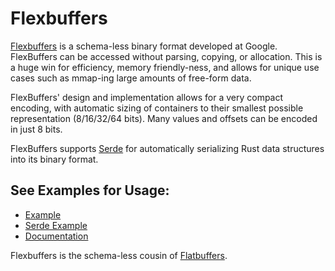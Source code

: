 ﻿# Flexbuffers

[Flexbuffers](https://google.github.io/flatbuffers/flexbuffers.html) is a
schema-less binary format developed at Google. FlexBuffers can be accessed
without parsing, copying, or allocation. This is a huge win for efficiency,
memory friendly-ness, and allows for unique use cases such as mmap-ing large
amounts of free-form data.

FlexBuffers' design and implementation allows for a very compact encoding,
with automatic sizing of containers to their smallest possible representation
(8/16/32/64 bits). Many values and offsets can be encoded in just 8 bits.

FlexBuffers supports [Serde](https://serde.rs/) for automatically serializing
Rust data structures into its binary format.

## See Examples for Usage:
* [Example](https://github.com/google/flatbuffers/blob/master/samples/sample_flexbuffers.rs)
* [Serde Example](https://github.com/google/flatbuffers/blob/master/samples/sample_flexbuffers_serde.rs)
* [Documentation](https://docs.rs/flexbuffers)

Flexbuffers is the schema-less cousin of
[Flatbuffers](https://google.github.io/flatbuffers/).
